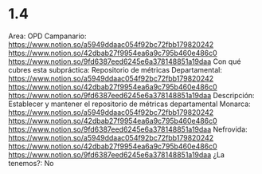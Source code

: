 # 1.4

Area: OPD
Campanario: https://www.notion.so/a5949ddaac054f92bc72fbb179820242 
https://www.notion.so/42dbab27f9954ea6a9c795b460e486c0 
https://www.notion.so/9fd6387eed6245e6a378148851a19daa 
Con qué cubres esta subpráctica: Repositorio de métricas
Departamental: https://www.notion.so/a5949ddaac054f92bc72fbb179820242 
https://www.notion.so/42dbab27f9954ea6a9c795b460e486c0 
https://www.notion.so/9fd6387eed6245e6a378148851a19daa 
Descripción: Establecer y mantener el repositorio de métricas departamental
Monarca: https://www.notion.so/a5949ddaac054f92bc72fbb179820242 
https://www.notion.so/42dbab27f9954ea6a9c795b460e486c0 
https://www.notion.so/9fd6387eed6245e6a378148851a19daa 
Nefrovida: https://www.notion.so/a5949ddaac054f92bc72fbb179820242 
https://www.notion.so/42dbab27f9954ea6a9c795b460e486c0 
https://www.notion.so/9fd6387eed6245e6a378148851a19daa 
¿La tenemos?: No